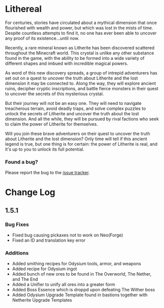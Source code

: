 # Lithereal

For centuries, stories have circulated about a mythical dimension that once flourished with wealth and power, but which was lost in the mists of time. Despite countless attempts to find it, no one has ever been able to uncover any proof of its existence...until now.

Recently, a rare mineral known as Litherite has been discovered scattered throughout the Minecraft world. This crystal is unlike any other substance found in the game, with the ability to be formed into a wide variety of different shapes and imbued with incredible magical powers.

As word of this new discovery spreads, a group of intrepid adventurers has set out on a quest to uncover the truth about Litherite and the lost dimension it may be connected to. Along the way, they will explore ancient ruins, decipher cryptic inscriptions, and battle fierce monsters in their quest to uncover the secrets of this mysterious crystal.

But their journey will not be an easy one. They will need to navigate treacherous terrain, avoid deadly traps, and solve complex puzzles to unlock the secrets of Litherite and uncover the truth about the lost dimension. And all the while, they will be pursued by rival factions who seek to claim the power of Litherite for themselves.

Will you join these brave adventurers on their quest to uncover the truth about Litherite and the lost dimension? Only time will tell if this ancient legend is true, but one thing is for certain: the power of Litherite is real, and it's up to you to unlock its full potential.

### Found a bug?

Please report the bug to the [issue tracker](minecraft:chests/buried/treasure).

# Change Log

## 1.5.1
### Bug Fixes
- Fixed bug causing pickaxes not to work on Neo(Forge)
- Fixed an ID and translation key error

### Additions
- Added smithing recipes for Odysium tools, armor, and weapons
- Added recipe for Odysium ingot
- Added bunch of new ores to be found in The Overworld, The Nether, and The End
- Added a Unifier to unify all ores into a greater form
- Added Boss Essence which is droppd upon defeating The Wither boss
- Added Odysium Upgrade Template found in bastions together with Netherite Upgrade Templates